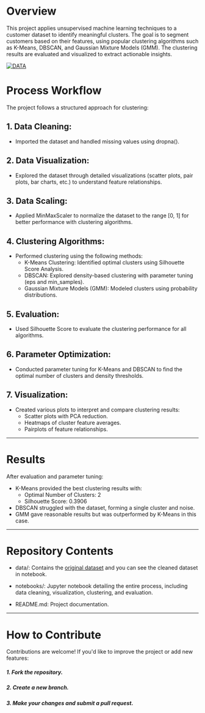 # Overview
This project applies unsupervised machine learning techniques to a customer dataset to identify meaningful clusters. The goal is to segment customers based on their features, using popular clustering algorithms such as K-Means, DBSCAN, and Gaussian Mixture Models (GMM). The clustering results are evaluated and visualized to extract actionable insights.

[![DATA](https://unsplash.com/photos/turned-on-monitoring-screen-qwtCeJ5cLYs)](https://github.com/soroushesnaashari/Customer-Clustering)

# Process Workflow
The project follows a structured approach for clustering:

## 1. Data Cleaning:
- Imported the dataset and handled missing values using dropna().

## 2. Data Visualization:
- Explored the dataset through detailed visualizations (scatter plots, pair plots, bar charts, etc.) to understand feature relationships.

## 3. Data Scaling:
- Applied MinMaxScaler to normalize the dataset to the range [0, 1] for better performance with clustering algorithms.

## 4. Clustering Algorithms:
- Performed clustering using the following methods:
  - K-Means Clustering: Identified optimal clusters using Silhouette Score Analysis.
  - DBSCAN: Explored density-based clustering with parameter tuning (eps and min_samples).
  - Gaussian Mixture Models (GMM): Modeled clusters using probability distributions.

## 5. Evaluation:
- Used Silhouette Score to evaluate the clustering performance for all algorithms.

## 6. Parameter Optimization:
- Conducted parameter tuning for K-Means and DBSCAN to find the optimal number of clusters and density thresholds.

## 7. Visualization:
- Created various plots to interpret and compare clustering results:
  - Scatter plots with PCA reduction.
  - Heatmaps of cluster feature averages.
  - Pairplots of feature relationships.

---

# Results
After evaluation and parameter tuning:

- K-Means provided the best clustering results with:
  - Optimal Number of Clusters: 2
  - Silhouette Score: 0.3906
- DBSCAN struggled with the dataset, forming a single cluster and noise.
- GMM gave reasonable results but was outperformed by K-Means in this case.

---

# Repository Contents

- data/: Contains the [original dataset](https://www.kaggle.com/datasets/mahnazarjmand/customer-segmentation) and you can see the cleaned dataset in notebook.

- notebooks/:
Jupyter notebook detailing the entire process, including data cleaning, visualization, clustering, and evaluation.

- README.md:
Project documentation.

---

# How to Contribute
Contributions are welcome! If you'd like to improve the project or add new features:

##### 1. Fork the repository.
##### 2. Create a new branch.
##### 3. Make your changes and submit a pull request.
